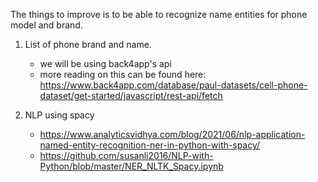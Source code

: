 The things to improve is to be able to recognize name entities for phone model and brand.

1. List of phone brand and name.
    - we will be using back4app's api
    - more reading on this can be found here: https://www.back4app.com/database/paul-datasets/cell-phone-dataset/get-started/javascript/rest-api/fetch

2. NLP using spacy
    - https://www.analyticsvidhya.com/blog/2021/06/nlp-application-named-entity-recognition-ner-in-python-with-spacy/
    - https://github.com/susanli2016/NLP-with-Python/blob/master/NER_NLTK_Spacy.ipynb